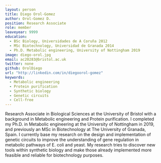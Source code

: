 ```yaml
---
layout: person
title: Diego Orol-Gomez
author: Orol-Gomez D.
position: Research Associate
role: member
leaveyear: 9999
education:
  - BSc Biology, Universidades de A Coruña 2012
  - MSc Biotechnology, Universidad de Granada 2014
  - Ph.D. Metabolic engineering, University of Nottingham 2019
image: diego-orol.jpg
email: ac20283@bristol.ac.uk
twitter: none
github: OrolDiego
url: "http://linkedin.com/in/diegoorol-gomez"
keywords:
  - Metabolic engineering
  - Protein purification
  - Synthetic biology
  - Genetic circuits
  - Cell-free
---
```

Research Associate in Biological Sciences at the University of Bristol with a background in Metabolic engineering and Protein purification. I completed my Ph.D. in Metabolic engineering at the University of Nottingham in 2019, and previously an MSc in Biotechnology at The University of Granada, Spain. I currently base my research on the design and implementation of genetic circuits to improve the understanding of gene regulation in metabolic pathways of E. coli and yeast. My research tries to discover new tools within synthetic biology and make those already implemented more feasible and reliable for biotechnology purposes.
